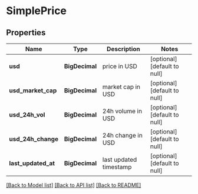 # SimplePrice
## Properties

| Name | Type | Description | Notes |
|------------ | ------------- | ------------- | -------------|
| **usd** | **BigDecimal** | price in USD | [optional] [default to null] |
| **usd\_market\_cap** | **BigDecimal** | market cap in USD | [optional] [default to null] |
| **usd\_24h\_vol** | **BigDecimal** | 24h volume in USD | [optional] [default to null] |
| **usd\_24h\_change** | **BigDecimal** | 24h change in USD | [optional] [default to null] |
| **last\_updated\_at** | **BigDecimal** | last updated timestamp | [optional] [default to null] |

[[Back to Model list]](../README.md#documentation-for-models) [[Back to API list]](../README.md#documentation-for-api-endpoints) [[Back to README]](../README.md)

